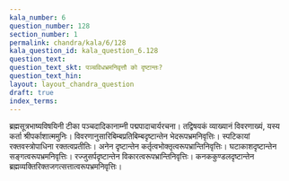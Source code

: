 ```yaml
---
kala_number: 6
question_number: 128
section_number: 1
permalink: chandra/kala/6/128
kala_question_id: kala_question_6.128
question_text: 
question_text_skt: पञ्चविधभ्रमनिवृत्तौ को दृष्टान्तः?
question_text_hin: 
layout: layout_chandra_question
draft: true
index_terms:
---
```


<!-- skt-start -->
ब्रह्मसूत्रभाष्यविषयिनी टीका पञ्चदादिकानाम्नी पद्मपादाचार्यरचना। तद्विषयकं व्याख्यानं विवरणाख्यं, यस्य कर्ता श्रीपर्काशात्ममुनिः। 
विवरणानुसारिबिम्बप्रतिबिम्बदृष्टान्तेन भेदरूपभ्रमनिवृत्तिः। स्पटिकायां रक्तवस्त्रोपाधिना रक्तत्वप्रतीतिः। अनेन दृष्टान्तेन कर्तृत्वभोक्तृत्वरूपभ्रान्तिनिवृत्तिः। घटाकाशदृष्टान्तेन सङ्गत्वरूपभ्रमनिवृत्तिः। रज्जुसर्पदृष्टान्तेन विकारत्वरूपभ्रान्तिनिवृत्तिः। कनककुण्डलदृष्टान्तेन ब्रह्मव्यक्तिरिक्तजगत्सत्तात्वरूपभ्रमनिवृत्तिः।
<!-- skt-end -->

<!-- eng-start -->
<!-- eng-end -->

